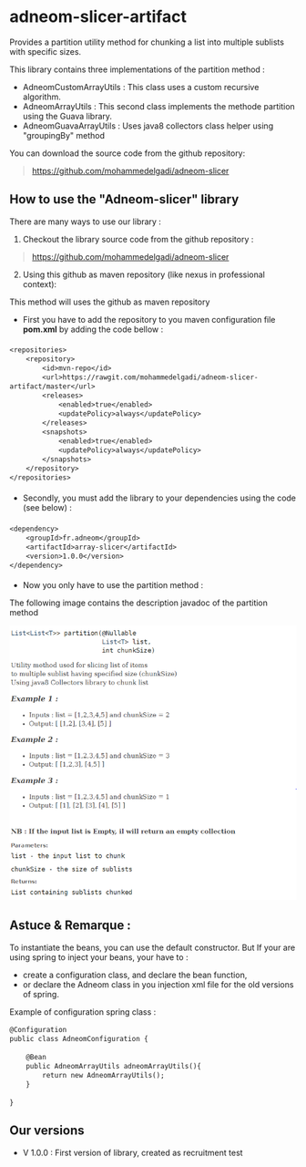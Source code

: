 # adneom-slicer-artifact

Provides a partition utility method for chunking a list into multiple sublists with specific sizes.

This library contains three implementations of the partition method :

* AdneomCustomArrayUtils : This class uses a custom recursive algorithm.
* AdneomArrayUtils :  This second class implements the methode partition using the Guava library.
* AdneomGuavaArrayUtils : Uses java8 collectors class helper using "groupingBy" method

You can download the source code from the github repository:
>	https://github.com/mohammedelgadi/adneom-slicer

## How to use the "Adneom-slicer" library
There are many ways to use our library :
1. Checkout the library source code from the github repository : 
>	https://github.com/mohammedelgadi/adneom-slicer
2. Using this github as maven repository (like nexus in professional context):

This method will uses the github as maven repository
* First you have to add the repository to you maven configuration file <b>pom.xml</b> by adding the code bellow :
####
	<repositories>
		<repository>
			<id>mvn-repo</id>
			<url>https://rawgit.com/mohammedelgadi/adneom-slicer-artifact/master</url>
			<releases>
				<enabled>true</enabled>
				<updatePolicy>always</updatePolicy>
			</releases>
			<snapshots>
				<enabled>true</enabled>
				<updatePolicy>always</updatePolicy>
			</snapshots>
		</repository>
	</repositories>
####


* Secondly, you must add the library to your dependencies using the code (see below) :

####
	<dependency>
		<groupId>fr.adneom</groupId>
		<artifactId>array-slicer</artifactId>
		<version>1.0.0</version>
	</dependency>
    
####

* Now you only have to use the partition method :

The following image contains the description javadoc of the partition method

![Description of partition method](https://github.com/mohammedelgadi/adneom-slicer-artifact/blob/master/img/partition-javadoc.png)

## Astuce & Remarque :

To instantiate the beans, you can use the default constructor. But If your are using spring to inject your beans, your have to :
* create a configuration class, and declare the bean function,
* or declare the Adneom class in you injection xml file for the old versions of spring.

Example of configuration spring class :
```
@Configuration
public class AdneomConfiguration {

    @Bean
    public AdneomArrayUtils adneomArrayUtils(){
        return new AdneomArrayUtils();
    }

}
```



 ## Our versions
 * V 1.0.0 : First version of library, created as recruitment test



